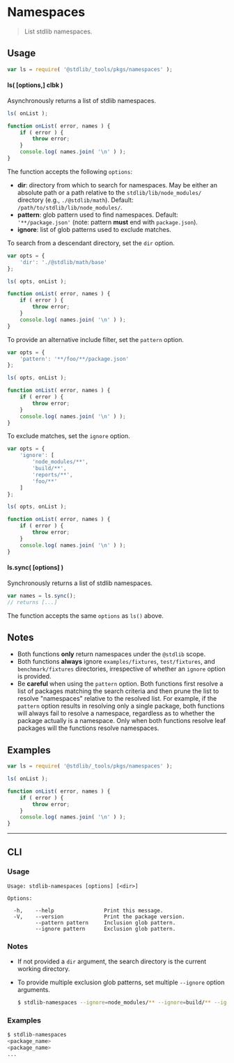 <!--

@license Apache-2.0

Copyright (c) 2018 The Stdlib Authors.

Licensed under the Apache License, Version 2.0 (the "License");
you may not use this file except in compliance with the License.
You may obtain a copy of the License at

   http://www.apache.org/licenses/LICENSE-2.0

Unless required by applicable law or agreed to in writing, software
distributed under the License is distributed on an "AS IS" BASIS,
WITHOUT WARRANTIES OR CONDITIONS OF ANY KIND, either express or implied.
See the License for the specific language governing permissions and
limitations under the License.

-->

# Namespaces

> List stdlib namespaces.

<section class="usage">

## Usage

```javascript
var ls = require( '@stdlib/_tools/pkgs/namespaces' );
```

#### ls( \[options,] clbk )

Asynchronously returns a list of stdlib namespaces.

```javascript
ls( onList );

function onList( error, names ) {
    if ( error ) {
        throw error;
    }
    console.log( names.join( '\n' ) );
}
```

The function accepts the following `options`:

-   **dir**: directory from which to search for namespaces. May be either an absolute path or a path relative to the `stdlib/lib/node_modules/` directory (e.g., `./@stdlib/math`). Default: `/path/to/stdlib/lib/node_modules/`.
-   **pattern**: glob pattern used to find namespaces. Default: `'**/package.json'` (note: pattern **must** end with `package.json`).
-   **ignore**: list of glob patterns used to exclude matches.

To search from a descendant directory, set the `dir` option.

```javascript
var opts = {
    'dir': './@stdlib/math/base'
};

ls( opts, onList );

function onList( error, names ) {
    if ( error ) {
        throw error;
    }
    console.log( names.join( '\n' ) );
}
```

To provide an alternative include filter, set the `pattern` option.

```javascript
var opts = {
    'pattern': '**/foo/**/package.json'
};

ls( opts, onList );

function onList( error, names ) {
    if ( error ) {
        throw error;
    }
    console.log( names.join( '\n' ) );
}
```

To exclude matches, set the `ignore` option.

```javascript
var opts = {
    'ignore': [
        'node_modules/**',
        'build/**',
        'reports/**',
        'foo/**'
    ]
};

ls( opts, onList );

function onList( error, names ) {
    if ( error ) {
        throw error;
    }
    console.log( names.join( '\n' ) );
}
```

#### ls.sync( \[options] )

Synchronously returns a list of stdlib namespaces.

```javascript
var names = ls.sync();
// returns [...]
```

The function accepts the same `options` as `ls()` above.

</section>

<!-- /.usage -->

<section class="notes">

## Notes

-   Both functions **only** return namespaces under the `@stdlib` scope.
-   Both functions **always** ignore `examples/fixtures`, `test/fixtures`, and `benchmark/fixtures` directories, irrespective of whether an `ignore` option is provided.
-   Be **careful** when using the `pattern` option. Both functions first resolve a list of packages matching the search criteria and then prune the list to resolve "namespaces" relative to the resolved list. For example, if the `pattern` option results in resolving only a single package, both functions will always fail to resolve a namespace, regardless as to whether the package actually is a namespace. Only when both functions resolve leaf packages will the functions resolve namespaces.

</section>

<!-- /.notes -->

<section class="examples">

## Examples

<!-- eslint no-undef: "error" -->

```javascript
var ls = require( '@stdlib/_tools/pkgs/namespaces' );

ls( onList );

function onList( error, names ) {
    if ( error ) {
        throw error;
    }
    console.log( names.join( '\n' ) );
}
```

</section>

<!-- /.examples -->

* * *

<section class="cli">

## CLI

<section class="usage">

### Usage

```text
Usage: stdlib-namespaces [options] [<dir>]

Options:

  -h,    --help                Print this message.
  -V,    --version             Print the package version.
         --pattern pattern     Inclusion glob pattern.
         --ignore pattern      Exclusion glob pattern.
```

</section>

<!-- /.usage -->

<section class="notes">

### Notes

-   If not provided a `dir` argument, the search directory is the current working directory.

-   To provide multiple exclusion glob patterns, set multiple `--ignore` option arguments.

    ```bash
    $ stdlib-namespaces --ignore=node_modules/** --ignore=build/** --ignore=reports/**
    ```

</section>

<!-- /.notes -->

<section class="examples">

### Examples

```bash
$ stdlib-namespaces
<package_name>
<package_name>
...
```

</section>

<!-- /.examples -->

</section>

<!-- /.cli -->

<section class="links">

</section>

<!-- /.links -->
